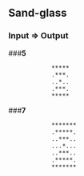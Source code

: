 ## Sand-glass

### Input	=>	Output

###**5**

				*****
				.***.
				..*..
				.***.
				*****

		
###**7**

				*******
				.*****.
				..***..
				...*...
				..***..
				.*****.
				*******
    	